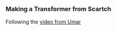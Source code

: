 ### Making a Transformer from Scartch

Following the [video from Umar](https://www.youtube.com/watch?v=ISNdQcPhsts&t=229s)